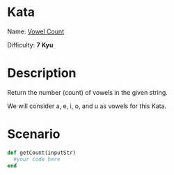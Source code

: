 # Kata
Name: [Vowel Count](https://www.codewars.com/kata/vowel-count)

Difficulty: **7 Kyu**

# Description
Return the number (count) of vowels in the given string.

We will consider a, e, i, o, and u as vowels for this Kata.

# Scenario
```ruby
def getCount(inputStr)
  #your code here
end
```